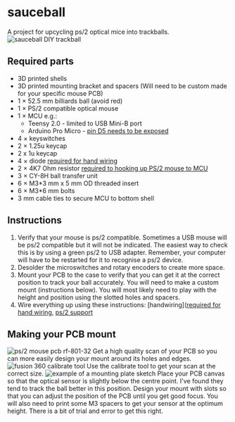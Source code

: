 # sauceball
A project for upcycling ps/2 optical mice into trackballs.
![sauceball DIY trackball](https://i.imgur.com/h5vI6Rqh.jpg)

## Required parts
* 3D printed shells
* 3D printed mounting bracket and spacers (Will need to be custom made for your specific mouse PCB)
* 1 × 52.5 mm billiards ball (avoid red)
* 1 × PS/2 compatible optical mouse
* 1 × MCU e.g.:
    * Teensy 2.0 - limited to USB Mini-B port
    * Arduino Pro Micro - [pin D5 needs to be exposed](https://golem.hu/guide/pro-micro-upgrade/)
* 4 × keyswitches
* 2 × 1.25u keycap
* 2 x 1u keycap
* 4 × diode [required for hand wiring](https://github.com/qmk/qmk_firmware/blob/master/docs/hand_wire.md)
* 2 × 4K7 Ohm resistor [required to hooking up PS/2 mouse to MCU](https://github.com/qmk/qmk_firmware/blob/master/docs/feature_ps2_mouse.md)
* 3 × CY-8H ball transfer unit
* 6 × M3*3 mm x 5 mm OD threaded insert
* 6 × M3*6 mm bolts
* 3 mm cable ties to secure MCU to bottom shell

## Instructions
1. Verify that your mouse is ps/2 compatible. Sometimes a USB mouse will be ps/2 compatible but it will not be indicated. The easiest way to check this is by using a green ps/2 to USB adapter. Remember, your computer will have to be restarted for it to recognise a ps/2 device.
2. Desolder the microswitches and rotary encoders to create more space.
3. Mount your PCB to the case to verify that you can get it at the correct position to track your ball accurately. You will need to make a custom mount (instructions below). You will most likely need to play with the height and position using the slotted holes and spacers.
4. Wire everything up using these instructions: [handwiring]([required for hand wiring](https://github.com/qmk/qmk_firmware/blob/master/docs/hand_wire.md), [ps/2 support](https://github.com/qmk/qmk_firmware/blob/master/docs/feature_ps2_mouse.md) 

## Making your PCB mount
![ps/2 mouse pcb rf-801-32](https://i.imgur.com/pdtQHGd.jpg)
Get a high quality scan of your PCB so you can more easily design your mount around its holes and edges.
![fusion 360 calibrate tool](https://i.imgur.com/FOr35y8.png)
Use the calibrate tool to get your scan at the correct size.
![example of a mounting plate sketch](https://i.imgur.com/Ds6hh3e.png)
Place your PCB canvas so that the optical sensor is slightly below the centre point. I've found they tend to track the ball better in this position. Design your mount with slots so that you can adjust the position of the PCB until you get good focus. You will also need to print some M3 spacers to get your sensor at the optimum height. There is a bit of trial and error to get this right.